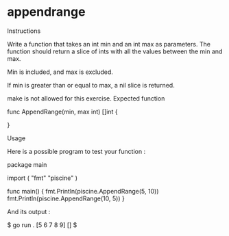 # appendrange
Instructions

Write a function that takes an int min and an int max as parameters. The function should return a slice of ints with all the values between the min and max.

Min is included, and max is excluded.

If min is greater than or equal to max, a nil slice is returned.

make is not allowed for this exercise.
Expected function

func AppendRange(min, max int) []int {

}

Usage

Here is a possible program to test your function :

package main

import (
	"fmt"
	"piscine"
)

func main() {
	fmt.Println(piscine.AppendRange(5, 10))
	fmt.Println(piscine.AppendRange(10, 5))
}

And its output :

$ go run .
[5 6 7 8 9]
[]
$

